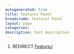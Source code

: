 ```yaml
---
autogenerated: true
title: FeatureJ Panel
breadcrumb: FeatureJ Panel
layout: page
categories: 
description: test description
---
```


1.  REDIRECT [FeatureJ](FeatureJ )
